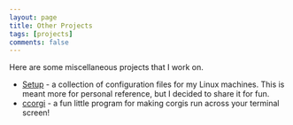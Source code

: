 ```yaml
---
layout: page
title: Other Projects
tags: [projects]
comments: false
---
```


Here are some miscellaneous projects that I work on.

-   [Setup](https://github.com/btjanaka/Setup) - a collection of configuration
    files for my Linux machines. This is meant more for personal reference, but I
    decided to share it for fun.
-   [ccorgi](https://github.com/btjanaka/ccorgi) - a fun little program for making
    corgis run across your terminal screen!
